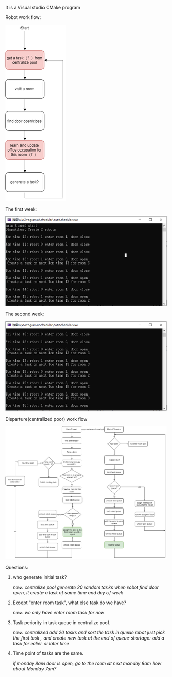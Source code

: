 It is a Visual studio CMake program


Robot work flow:

![robot](./image/robot_workflow.png)


The first week:

![result](./image/result1.png)

The second week:

![result](./image/result2.png)

Disparture(centralized poor) work flow

![scheduler](./image/scheduler.png)

Questions:

1. who generate initial task?

    *now: centralize pool generate 20 random tasks*
    *when robot find door open, it create a task of same time and day of week*

2. Except "enter room task", what else task do we have?
    
    *now: we only have enter room task for now*
    
3. Task periority in task queue in centralize pool. 

    *now: centralized add 20 tasks and sort the task in queue*
    *robot just pick the first task , and create new task at the end of queue*
    *shortage: add a task for ealier or later time*

4. Time point of tasks are the same.
    
    *if monday 8am door is open, go to the room at next monday 8am* 
    *how about Monday 7am?*

